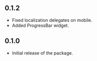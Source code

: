 ## 0.1.2

* Fixed localization delegates on mobile.
* Added ProgressBar widget.

## 0.1.0

* Initial release of the package.
